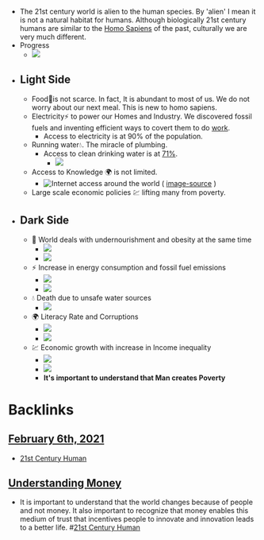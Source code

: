 - The 21st century world is alien to the human species. By 'alien' I mean it is not a natural habitat for humans. Although biologically 21st century humans are similar to the [Homo Sapiens](<Homo Sapiens.md>) of the past, culturally we are very much different. 
- Progress
    - ![](https://ourworldindata.org/uploads/2017/01/Two-centuries-World-as-100-people.png)
- ## Light Side
    - Food🍕is not scarce. In fact, It is abundant to most of us. We do not worry about our next meal. This is new to homo sapiens.
    - Electricity⚡️ to power our Homes and Industry. We discovered fossil fuels and inventing efficient ways to covert them to do [work](https://en.wikipedia.org/wiki/Work_%28physics%29).
        - Access to electricity is at 90% of the population.
    - Running water💧. The miracle of plumbing.
        - Access to clean drinking water is at [71%](https://ourworldindata.org/water-access).
            - ![](https://firebasestorage.googleapis.com/v0/b/firescript-577a2.appspot.com/o/imgs%2Fapp%2Fho_kepos%2FoZXquj1woP.png?alt=media&token=123f062f-e198-4cd9-b8f1-576a1f939fa9)
    - Access to Knowledge 🌍 is not limited.
        - ![Internet access around the world](https://firebasestorage.googleapis.com/v0/b/firescript-577a2.appspot.com/o/imgs%2Fapp%2Fho_kepos%2F38ntir_tny.png?alt=media&token=ab1aaea8-a3d1-4910-a548-3751b1db2815) ( [image-source](https://ourworldindata.org/internet) )
    - Large scale economic policies 💹 lifting many from poverty.
- ## Dark Side
    - 🍕 World deals with undernourishment and obesity at the same time 
        - ![](https://firebasestorage.googleapis.com/v0/b/firescript-577a2.appspot.com/o/imgs%2Fapp%2Fho_kepos%2FsBTMscRBX3.png?alt=media&token=f520ea90-39ea-4ecc-8b3a-263c7fb50b3d)
        - ![](https://firebasestorage.googleapis.com/v0/b/firescript-577a2.appspot.com/o/imgs%2Fapp%2Fho_kepos%2Fa6Ra3LMdKq.png?alt=media&token=61836732-45c2-4a67-883d-79534d181857) 
    - ⚡️ Increase in energy consumption and fossil fuel emissions 
        - ![](https://firebasestorage.googleapis.com/v0/b/firescript-577a2.appspot.com/o/imgs%2Fapp%2Fho_kepos%2Fo7Geh_IcyA.png?alt=media&token=bd0f5b2f-ab4d-4b49-9695-9f6b7bfe81c4)
        - ![](https://firebasestorage.googleapis.com/v0/b/firescript-577a2.appspot.com/o/imgs%2Fapp%2Fho_kepos%2FdQ5vrKRgLb.png?alt=media&token=deb4ca57-7a30-427a-9ead-eddf26aaaf40)
    - 💧 Death due to unsafe water sources 
        - ![](https://firebasestorage.googleapis.com/v0/b/firescript-577a2.appspot.com/o/imgs%2Fapp%2Fho_kepos%2FgN_S71kwSf.png?alt=media&token=5c7e8526-4670-4877-8504-5c344891a082)
    - 🌍  Literacy Rate and Corruptions
        - ![](https://firebasestorage.googleapis.com/v0/b/firescript-577a2.appspot.com/o/imgs%2Fapp%2Fho_kepos%2FiNm6da8X1F.png?alt=media&token=a5de6d39-6314-445f-b4ad-2ca5eec627dd)
        - ![](https://firebasestorage.googleapis.com/v0/b/firescript-577a2.appspot.com/o/imgs%2Fapp%2Fho_kepos%2Fb0tWZOBKsi.png?alt=media&token=94befdde-0317-4433-8532-72779c684c15)
    - 💹  Economic growth with increase in Income inequality
        - ![](https://firebasestorage.googleapis.com/v0/b/firescript-577a2.appspot.com/o/imgs%2Fapp%2Fho_kepos%2FnLg5nlsoDW.png?alt=media&token=1c229eee-0c7f-4eaf-9294-fe4ebe5c9b09)
        - ![](https://firebasestorage.googleapis.com/v0/b/firescript-577a2.appspot.com/o/imgs%2Fapp%2Fho_kepos%2FkaPCfvXgZF.png?alt=media&token=defe5db3-2ced-4a99-9d4c-bed223cd8afd)
        - **It's important to understand that Man creates Poverty**

# Backlinks
## [February 6th, 2021](<February 6th, 2021.md>)
- [21st Century Human](<21st Century Human.md>)

## [Understanding Money](<Understanding Money.md>)
- It is important to understand that the world changes because of people and not money. It also important to recognize that money enables this medium of trust that incentives people to innovate and innovation leads to a better life. #[21st Century Human](<21st Century Human.md>)

